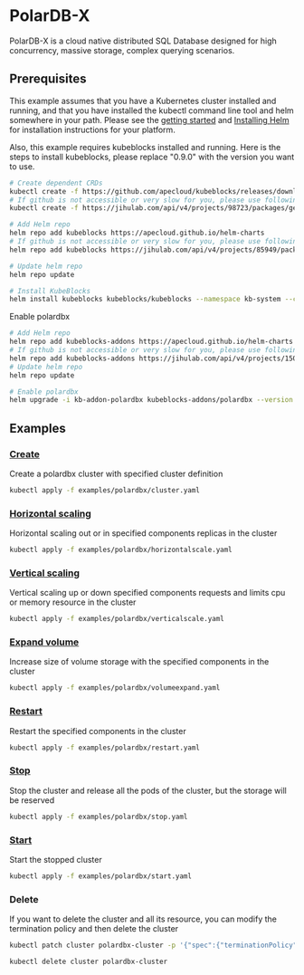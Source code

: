 # PolarDB-X

PolarDB-X is a cloud native distributed SQL Database designed for high concurrency, massive storage, complex querying scenarios.

## Prerequisites

This example assumes that you have a Kubernetes cluster installed and running, and that you have installed the kubectl command line tool and helm somewhere in your path. Please see the [getting started](https://kubernetes.io/docs/setup/)  and [Installing Helm](https://helm.sh/docs/intro/install/) for installation instructions for your platform.

Also, this example requires kubeblocks installed and running. Here is the steps to install kubeblocks, please replace "0.9.0" with the version you want to use.
```bash
# Create dependent CRDs
kubectl create -f https://github.com/apecloud/kubeblocks/releases/download/v0.9.0/kubeblocks_crds.yaml
# If github is not accessible or very slow for you, please use following command instead
kubectl create -f https://jihulab.com/api/v4/projects/98723/packages/generic/kubeblocks/v0.9.0/kubeblocks_crds.yaml

# Add Helm repo 
helm repo add kubeblocks https://apecloud.github.io/helm-charts
# If github is not accessible or very slow for you, please use following repo instead
helm repo add kubeblocks https://jihulab.com/api/v4/projects/85949/packages/helm/stable

# Update helm repo
helm repo update

# Install KubeBlocks
helm install kubeblocks kubeblocks/kubeblocks --namespace kb-system --create-namespace --version="0.9.0"
```
Enable polardbx
```bash
# Add Helm repo 
helm repo add kubeblocks-addons https://apecloud.github.io/helm-charts
# If github is not accessible or very slow for you, please use following repo instead
helm repo add kubeblocks-addons https://jihulab.com/api/v4/projects/150246/packages/helm/stable
# Update helm repo
helm repo update

# Enable polardbx 
helm upgrade -i kb-addon-polardbx kubeblocks-addons/polardbx --version 0.9.0 -n kb-system  
``` 

## Examples

### [Create](cluster.yaml) 
Create a polardbx cluster with specified cluster definition 
```bash
kubectl apply -f examples/polardbx/cluster.yaml
```

### [Horizontal scaling](horizontalscale.yaml)
Horizontal scaling out or in specified components replicas in the cluster
```bash
kubectl apply -f examples/polardbx/horizontalscale.yaml
```

### [Vertical scaling](verticalscale.yaml)
Vertical scaling up or down specified components requests and limits cpu or memory resource in the cluster
```bash
kubectl apply -f examples/polardbx/verticalscale.yaml
```

### [Expand volume](volumeexpand.yaml)
Increase size of volume storage with the specified components in the cluster
```bash
kubectl apply -f examples/polardbx/volumeexpand.yaml
```

### [Restart](restart.yaml)
Restart the specified components in the cluster
```bash
kubectl apply -f examples/polardbx/restart.yaml
```

### [Stop](stop.yaml)
Stop the cluster and release all the pods of the cluster, but the storage will be reserved
```bash
kubectl apply -f examples/polardbx/stop.yaml
```

### [Start](start.yaml)
Start the stopped cluster
```bash
kubectl apply -f examples/polardbx/start.yaml
```

### Delete
If you want to delete the cluster and all its resource, you can modify the termination policy and then delete the cluster
```bash
kubectl patch cluster polardbx-cluster -p '{"spec":{"terminationPolicy":"WipeOut"}}' --type="merge"

kubectl delete cluster polardbx-cluster
```
